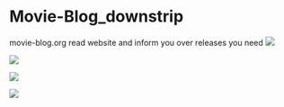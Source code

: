 # Movie-Blog_downstrip
movie-blog.org read website and inform you over releases you need
![](https://cloud.githubusercontent.com/assets/1397712/22622374/75baf3f2-eb38-11e6-8b68-0e99fe358bc9.png)


![](https://cloud.githubusercontent.com/assets/1397712/22603513/01b237e0-ea48-11e6-9209-6026700002c7.png)


![](https://cloud.githubusercontent.com/assets/1397712/22713011/1acb0f80-ed87-11e6-900a-b3ffdd8a79f9.png)


![](https://cloud.githubusercontent.com/assets/1397712/22713136/867ecdde-ed87-11e6-8bf7-86b9d3abb103.png)
